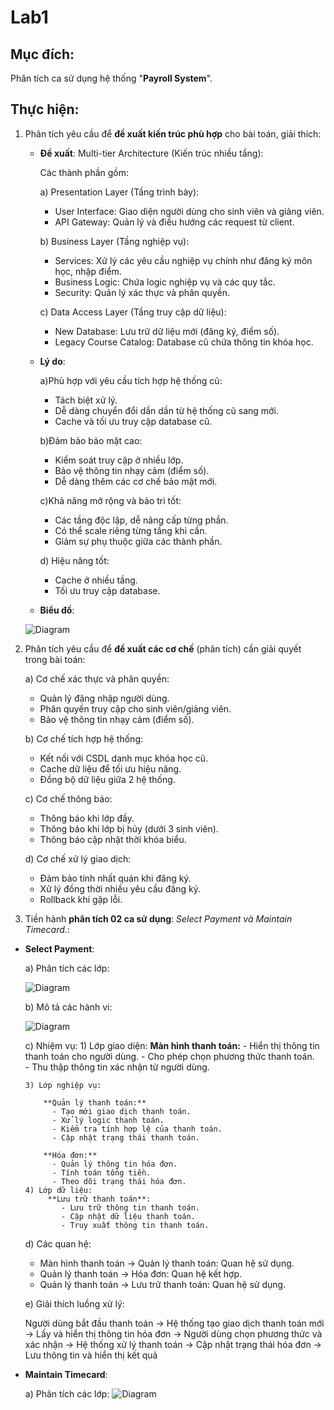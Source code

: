 # Lab1

## Mục đích: 
Phân tích ca sử dụng hệ thống "**Payroll System**".

## Thực hiện:
1) Phân tích yêu cầu để **đề xuất kiến trúc phù hợp** cho bài toán, giải thích:
   * **Đề xuất**:
     Multi-tier Architecture (Kiến trúc nhiều tầng):
     
     Các thành phần gồm:
     
     a) Presentation Layer (Tầng trình bày):
        * User Interface: Giao diện người dùng cho sinh viên và giảng viên.
        * API Gateway: Quản lý và điều hướng các request từ client.
          
     b) Business Layer (Tầng nghiệp vụ):
       * Services: Xử lý các yêu cầu nghiệp vụ chính như đăng ký môn học, nhập điểm.
       * Business Logic: Chứa logic nghiệp vụ và các quy tắc.
       * Security: Quản lý xác thực và phân quyền.

     c) Data Access Layer (Tầng truy cập dữ liệu):
       * New Database: Lưu trữ dữ liệu mới (đăng ký, điểm số).
       * Legacy Course Catalog: Database cũ chứa thông tin khóa học.
  
    * **Lý do**:

      a)Phù hợp với yêu cầu tích hợp hệ thống cũ:
      * Tách biệt xử lý.
      * Dễ dàng chuyển đổi dần dần từ hệ thống cũ sang mới.
      * Cache và tối ưu truy cập database cũ.
     
      b)Đảm bảo bảo mật cao:
      * Kiểm soát truy cập ở nhiều lớp.
      * Bảo vệ thông tin nhạy cảm (điểm số).
      * Dễ dàng thêm các cơ chế bảo mật mới.

      c)Khả năng mở rộng và bảo trì tốt:
      * Các tầng độc lập, dễ nâng cấp từng phần.
      * Có thể scale riêng từng tầng khi cần.
      * Giảm sự phụ thuộc giữa các thành phần.
     
      d) Hiệu năng tốt:
      * Cache ở nhiều tầng.
      * Tối ưu truy cập database.


    * **Biểu đồ**:

   ![Diagram](https://www.planttext.com/api/plantuml/png/X5H1IiD05Dtd59-kxHMase88NGXs9rrC9p4PsangEwaMSTL55oBOXIiHAoAYA0gwiOEucEezvWHUmJzDgObDOXP3vh_tt_lp6EPRVfIwWdH4wBSigqreaxWE56fwSijT41trm3reg76_08SMuBUpmKW0DjDoo86xNyzQNZ2mrHjtwn6XhEKPzgvjRTQjesLDxdgckGqzBMyMgXKjZwatgyrbge7BQ98zHzRrv3e0NqyUHQg3w8Hze0YtmTRo2Lf68LnOrLBXkNPDFU8OdfRNRRCEGU0wGb7wUJSpiuaW3TBzTQDVLz3LyZBLgxnTgUAayfpLOmMROAXOlQ7GzDGBCKudT66H5p4KYwl9YEER24racTX5U6goARn4pgbT4IyhqBoMt9Yp5EU7ZsMQBnJZvqLkyK0uq66k9o3O_U-6nz5zfm7K2w3BKBt7r3r7Ga-DmMMO7KuHrHnkW_5OSlfpwwUdqm4sDTKx-EgLHpEk8B0N6Zbe8J0TeVN0DrTkPA03nyyuNBPjVle0SRndWawma92TPioqXB_uglm0003__mC0)
     
     
2) Phân tích yêu cầu để **đề xuất các cơ chế** (phân tích) cần giải quyết trong bài toán:
   
    a) Cơ chế xác thực và phân quyền:
    * Quản lý đăng nhập người dùng.
    * Phân quyền truy cập cho sinh viên/giảng viên.
    * Bảo vệ thông tin nhạy cảm (điểm số).

    b) Cơ chế tích hợp hệ thống:
  
    * Kết nối với CSDL danh mục khóa học cũ.
    * Cache dữ liệu để tối ưu hiệu năng.
    * Đồng bộ dữ liệu giữa 2 hệ thống.
  
    c) Cơ chế thông báo:
  
    * Thông báo khi lớp đầy.
    * Thông báo khi lớp bị hủy (dưới 3 sinh viên).
    * Thông báo cập nhật thời khóa biểu.
  
    d) Cơ chế xử lý giao dịch:
  
    * Đảm bảo tính nhất quán khi đăng ký.
    * Xử lý đồng thời nhiều yêu cầu đăng ký.
    * Rollback khi gặp lỗi.

  3) Tiền hành **phân tích 02 ca sử dụng**: *Select Payment và Maintain Timecard.*:

  * **Select Payment**:
    
     a) Phân tích các lớp:

       ![Diagram](https://www.planttext.com/api/plantuml/png/b9EnQiCm48PtFyNXgHto0XrAXa0xfA6bVW7LCPQf8eT4BWqbG-cGeHJQeNjCo52eQQ2TB4871R-7dg2lq9E7s2GH8He4ulxJ_P_kz2T_cqD11YBfCQTF_5iI1k2UHII6RgJbXBlmu00kdv7X4DmBDUL0rIUd82WnUwpIjQXS5FEUk4UrVFQe-k6X5-49jPwH7XrNIXyrB_oI5eiYHHcUFlpTodkL-Xsgyspxfh4pTYhddT2Kd_JXJilvXlUhHESp3amjRTuRFJMh2fp0jHX4FAp2F5JJKLtG8YAemcAWyn94fT5MCWWCnXOyBREsMbfU2R7x9RpmQWNM-7N4S_LDOFLMR6EPoEgrs4Kbj7mtNTBoqI35oGqBDfcDzmDnLOOmjQiFOQgtjANb5p3JrMIZeUrYaG2wmBXj61bAzZ_hJW7J-Nnad-3IfFK_D1gdre5ph9DOPjLwk4TfuNUQ0U_YV_u7003__mC0)

     b) Mô tả các hành vi:

       ![Diagram](https://www.planttext.com/api/plantuml/png/d5HDIyD05BpdLpnwRx3MxqCfUEcX2e87FQvfI1RRRKmtnHx5etZmB895H1IB1RsO83siv7_iB_0l-BRfjabJHRpaD3DlthpPV4MZQeSJdmUjfa4itlQXiEl4GndTK6Y8T-OKW7GWwDY-uI6CMjGZZ4DXHzmoSCKpSu6xH7tReiyICCr2zm8PtZ5eYeySr2Ezbiru5byJhmG-h-89Xh9kcrfs5bEFXm5mNqOlESqEBa4Ssp2KQIXMq0ziGSc4G_4KW2N3Xo3DKLlJBk6sycqW5XaJMqXRDc5VXlrscW4j6LtJ6KylOMWQAanCeqBPXBeCxtke8DwO0vogtFI6CnMzfcOMCpvMq8UFCK9NHcSfAQDXvnHcFlJogoRKg8pE6J9bT96saauYfJNTAHFYcWdRA739m7FZ8TftneAF5dJ5BPoAlWNCbU60vODSD-50HeFv5lmrnGsSZC9Uei_LwSDalEZJV-IvYNPcTbKhfjg_HrhH_LATMiBRZekuEC-fZAwafcQzb4fPCqsKJ9kO5ZftrvAgPpBxI619ZsKuud2YtjlYOzA4gswAxF9SBNwWuxkesgo1VuXl0000__y30000)

     c) Nhiệm vụ:
        1) Lớp giao diện:
           **Màn hình thanh toán:**
             - Hiển thị thông tin thanh toán cho người dùng.
             - Cho phép chọn phương thức thanh toán.  
             - Thu thập thông tin xác nhận từ người dùng.

        3) Lớp nghiệp vụ:
    
            **Quản lý thanh toán:**
              - Tạo mới giao dịch thanh toán.
              - Xử lý logic thanh toán.
              - Kiểm tra tính hợp lệ của thanh toán.
              - Cập nhật trạng thái thanh toán.
     
            **Hóa đơn:**
              - Quản lý thông tin hóa đơn.
              - Tính toán tổng tiền.
              - Theo dõi trạng thái hóa đơn.
        4) Lớp dữ liệu:
             **Lưu trữ thanh toán**:
                - Lưu trữ thông tin thanh toán.
                - Cập nhật dữ liệu thanh toán.
                - Truy xuất thông tin thanh toán.

     d) Các quan hệ:
      - Màn hình thanh toán -> Quản lý thanh toán: Quan hệ sử dụng.
      - Quản lý thanh toán -> Hóa đơn: Quan hệ kết hợp.
      - Quản lý thanh toán -> Lưu trữ thanh toán: Quan hệ sử dụng.

     e) Giải thích luồng xử lý:

       Người dùng bắt đầu thanh toán -> Hệ thống tạo giao dịch thanh toán mới
       -> Lấy và hiển thị thông tin hóa đơn -> Người dùng chọn phương thức và xác nhận
       -> Hệ thống xử lý thanh toán -> Cập nhật trạng thái hóa đơn -> Lưu thông tin và hiển thị kết quả
               
   * **Maintain Timecard**:
     
     a) Phân tích các lớp:
       ![Diagram]()





    
